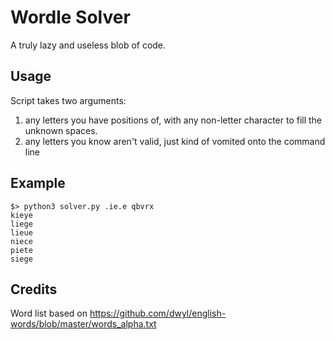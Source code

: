 # Wordle Solver

A truly lazy and useless blob of code.

## Usage

Script takes two arguments:  
  
1. any letters you have positions of, with any non-letter character to fill the unknown spaces.
2. any letters you know aren't valid, just kind of vomited onto the command line

## Example

```
$> python3 solver.py .ie.e qbvrx
kieye
liege
lieue
niece
piete
siege
```

## Credits

Word list based on https://github.com/dwyl/english-words/blob/master/words_alpha.txt

